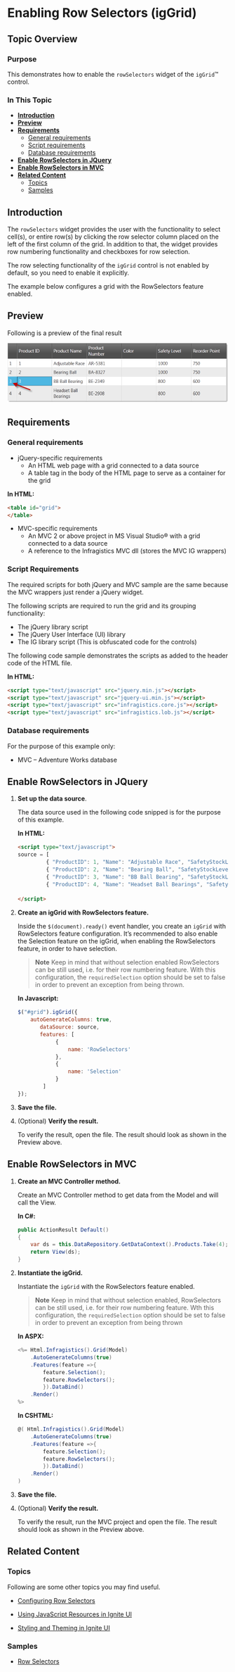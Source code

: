 ﻿<!--
|metadata|
{
    "fileName": "iggrid-enabling-row-selectors",
    "controlName": "igGrid",
    "tags": ["Getting Started","Grids","Selection"]
}
|metadata|
-->

# Enabling Row Selectors (igGrid)



## Topic Overview

### Purpose

This demonstrates how to enable the `rowSelectors` widget of the `igGrid`™ control.

### In This Topic
-   [**Introduction**](#intro)
-   [**Preview**](#preview)
-   [**Requirements**](#requirements)
    -   [General requirements](#general-requirements)
    -   [Script requirements](#script-requirements)
    -   [Database requirements](#database-requirements)
-   [**Enable RowSelectors in JQuery**](#jQuery)
-   [**Enable RowSelectors in MVC**](#mvc)
-   [**Related Content**](#related-content)
    -   [Topics](#topics)
    -   [Samples](#samples)

## <a id="intro"></a> Introduction 

The `rowSelectors` widget provides the user with the functionality to select cell(s), or entire row(s) by clicking the row selector column placed on the left of the first column of the grid. In addition to that, the widget provides row numbering functionality and checkboxes for row selection.

The row selecting functionality of the `igGrid` control is not enabled by default, so you need to enable it explicitly.

The example below configures a grid with the RowSelectors feature enabled.

## <a id="preview"></a> Preview

Following is a preview of the final result

![](images/RowSelectors_GettingStarted_Pic2.png)

## <a id="requirements"></a> Requirements

### <a id="general-requirements"></a> General requirements 
-   jQuery-specific requirements
    -   An HTML web page with a grid connected to a data source
    -   A table tag in the body of the HTML page to serve as a container for the grid

 

**In HTML:**

```html
<table id="grid">
</table>
```

-   MVC-specific requirements
    -   An MVC 2 or above project in MS Visual Studio® with a grid connected to a data source
    -   A reference to the Infragistics MVC dll (stores the MVC IG wrappers)

### <a id="script-requirements"></a> Script Requirements 

The required scripts for both jQuery and MVC sample are the same because the MVC wrappers just render a jQuery widget.

The following scripts are required to run the grid and its grouping functionality:

-   The jQuery library script
-   The jQuery User Interface (UI) library
-   The IG library script (This is obfuscated code for the controls)

The following code sample demonstrates the scripts as added to the header code of the HTML file.

**In HTML:**

```html
<script type="text/javascript" src="jquery.min.js"></script>
<script type="text/javascript" src="jquery-ui.min.js"></script>
<script type="text/javascript" src="infragistics.core.js"></script>
<script type="text/javascript" src="infragistics.lob.js"></script>
```

### <a id="database-requirements"></a> Database requirements 

For the purpose of this example only:

-   MVC – Adventure Works database


## <a id="jQuery"></a> Enable RowSelectors in JQuery
 
1.  **Set up the data source**.

    The data source used in the following code snipped is for the purpose of this example.

    **In HTML:**

    ```html
    <script type="text/javascript">
    source = [
             { "ProductID": 1, "Name": "Adjustable Race", "SafetyStockLevel": 1000, "ReorderPoint": 750, "StandardCost": 0.0000 }, 
             { "ProductID": 2, "Name": "Bearing Ball", "SafetyStockLevel": 1000, "ReorderPoint": 750, "StandardCost": 0.0000 }, 
             { "ProductID": 3, "Name": "BB Ball Bearing", "SafetyStockLevel": 800, "ReorderPoint": 600, "StandardCost": 0.0000 },
             { "ProductID": 4, "Name": "Headset Ball Bearings", "SafetyStockLevel": 800, "ReorderPoint": 600, "StandardCost": 0.0000 }]

    </script>
    ```

2.  **Create an igGrid with RowSelectors feature.**

    Inside the `$(document).ready()` event handler, you create an `igGrid` with RowSelectors feature configuration. It’s recommended to also enable the Selection feature on the igGrid, when enabling the RowSelectors feature, in order to have selection.

    > **Note**
	>  Keep in mind that without selection enabled RowSelectors can be still used, i.e. for their row numbering feature. With this configuration, the `requiredSelection` option should be set to false in order to prevent an exception from being thrown.

    **In Javascript:**

    ```js
    $("#grid").igGrid({
        autoGenerateColumns: true,
           dataSource: source,
           features: [
                {
                    name: 'RowSelectors'
                },
                {
                    name: 'Selection'                
                }
            ]
    });
    ```

3.  **Save the file.**
4.  (Optional) **Verify the result.**

    To verify the result, open the file. The result should look as shown in the Preview above.

## <a id="mvc"></a> Enable RowSelectors in MVC 

1.  **Create an MVC Controller method.**

    Create an MVC Controller method to get data from the Model and will call the View.

    **In C#:**

    ```csharp
    public ActionResult Default()
    {
        var ds = this.DataRepository.GetDataContext().Products.Take(4);
        return View(ds);
    }
    ```

2.  **Instantiate the igGrid.**

    Instantiate the `igGrid` with the RowSelectors feature enabled.

    > **Note**
    > Keep in mind that without selection enabled, RowSelectors can be still used, i.e. for their row numbering feature. Wth this configuration, the `requiredSelection` option should be set to false in order to prevent an exception from being thrown

    **In ASPX:**

    ```csharp
    <%= Html.Infragistics().Grid(Model)
        .AutoGenerateColumns(true)
        .Features(feature =>{
            feature.Selection();
            feature.RowSelectors();
            }).DataBind()
        .Render()
    %>
    ```

    **In CSHTML:**

    ```csharp
    @( Html.Infragistics().Grid(Model)
        .AutoGenerateColumns(true)
        .Features(feature =>{
            feature.Selection();
            feature.RowSelectors();
            }).DataBind()
        .Render()
    )
    ```

3.  **Save the file.**
4.  (Optional) **Verify the result.**

    To verify the result, run the MVC project and open the file. The result should look as shown in the Preview above.


## <a id="related-content"></a> Related Content

### <a id="topics"></a> Topics

Following are some other topics you may find useful.

- [Configuring Row Selectors](igGrid-Configuring-Row-Selectors.html)

- [Using JavaScript Resources in Ignite UI](Deployment-Guide-JavaScript-Resources.html)

- [Styling and Theming in Ignite UI](Deployment-Guide-Styling-and-Theming.html)

### <a id="samples"></a> Samples

-   [Row Selectors](%%SamplesUrl%%/grid/row-selectors)

 

 


